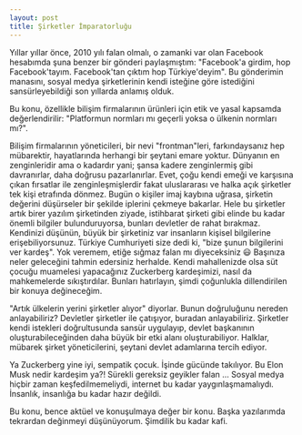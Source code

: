 ```yaml
---
layout: post
title: Şirketler İmparatorluğu
---
```


Yıllar yıllar önce, 2010 yılı falan olmalı, o zamanki var olan Facebook hesabımda şuna benzer bir gönderi paylaşmıştım: "Facebook'a girdim, hop Facebook'tayım. Facebook'tan çıktım hop Türkiye'deyim". Bu gönderimin manasını, sosyal medya şirketlerinin kendi isteğine göre istediğini sansürleyebildiği son yıllarda anlamış olduk.

Bu konu, özellikle bilişim firmalarının ürünleri için etik ve yasal kapsamda değerlendirilir: "Platformun normları mı geçerli yoksa o ülkenin normları mı?".

Bilişim firmalarının yöneticileri, bir nevi "frontman"leri, farkındaysanız hep mübarektir, hayatlarında herhangi bir şeytani emare yoktur. Dünyanın en zenginleridir ama o kadardır yani; şansa kadere zenginlermiş gibi davranırlar, daha doğrusu pazarlanırlar. Evet, çoğu kendi emeği ve karşısına çıkan fırsatlar ile zenginleşmişlerdir fakat uluslararası ve halka açık şirketler tek kişi etrafında dönmez. Bugün o kişiler imaj kaybına uğrasa, şirketin değerini düşürseler bir şekilde iplerini çekmeye bakarlar. Hele bu şirketler artık birer yazılım şirketinden ziyade, istihbarat şirketi gibi elinde bu kadar önemli bilgiler bulunduruyorsa, bunları devletler de rahat bırakmaz. Kendinizi düşünün, büyük bir şirketiniz var insanların kişisel bilgilerine erişebiliyorsunuz. Türkiye Cumhuriyeti size dedi ki, "bize şunun bilgilerini ver kardeş". Yok veremem, etiğe sığmaz falan mı diyeceksiniz 😃 Başınıza neler geleceğini tahmin edersiniz herhalde. Kendi mahallenizde olsa süt çocuğu muamelesi yapacağınız Zuckerberg kardeşimizi, nasıl da mahkemelerde sıkıştırdılar. Bunları hatırlayın, şimdi çoğunlukla dillendirilen bir konuya değineceğim.

"Artık ülkelerin yerini şirketler alıyor" diyorlar. Bunun doğruluğunu nereden anlayabiliriz? Devletler şirketler ile çatışıyor, buradan anlayabiliriz. Şirketler kendi istekleri doğrultusunda sansür uygulayıp, devlet başkanının oluşturabileceğinden daha büyük bir etki alanı oluşturabiliyor. Halklar, mübarek şirket yöneticilerini, şeytani devlet adamlarına tercih ediyor.

Ya Zuckerberg yine iyi, sempatik çocuk. İşinde gücünde takılıyor. Bu Elon Musk nedir kardeşim ya?! Sürekli gereksiz geyikler falan ... Sosyal medya hiçbir zaman keşfedilmemeliydi, internet bu kadar yaygınlaşmamalıydı. İnsanlık, insanlığa bu kadar hazır değildi.

Bu konu, bence aktüel ve konuşulmaya değer bir konu. Başka yazılarımda tekrardan değinmeyi düşünüyorum. Şimdilik bu kadar kafi.